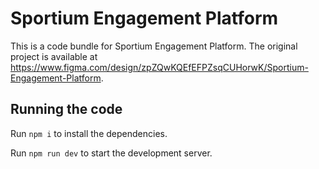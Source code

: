 
  # Sportium Engagement Platform

  This is a code bundle for Sportium Engagement Platform. The original project is available at https://www.figma.com/design/zpZQwKQEfEFPZsqCUHorwK/Sportium-Engagement-Platform.

  ## Running the code

  Run `npm i` to install the dependencies.

  Run `npm run dev` to start the development server.
  